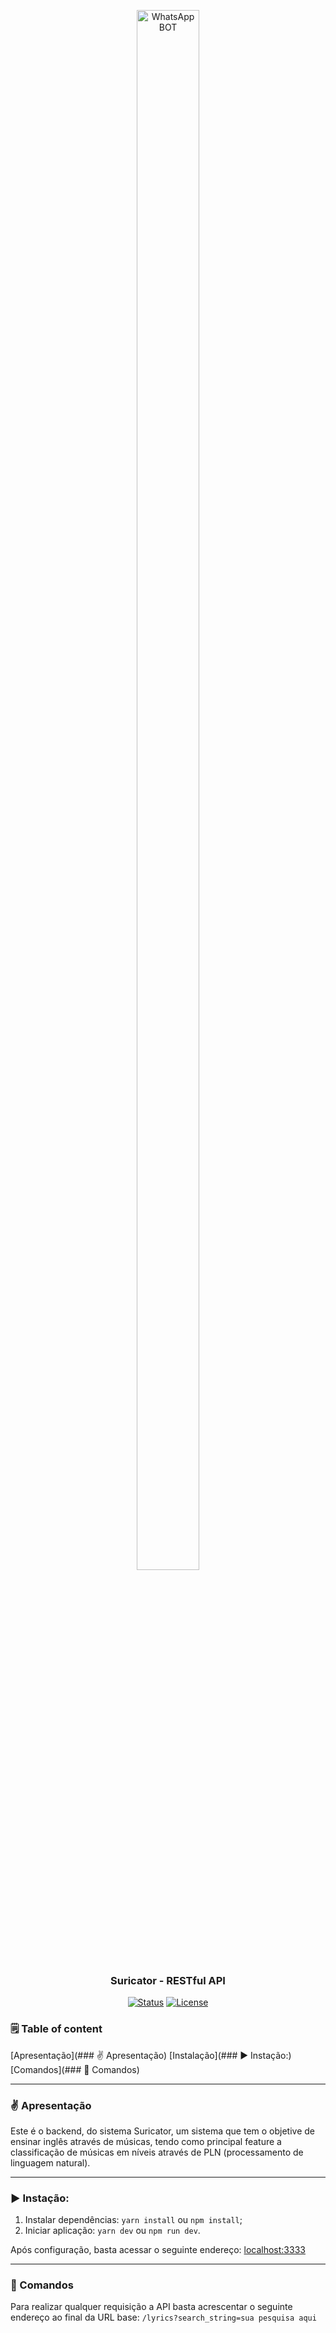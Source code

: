 <p align="center">
  <img width="100" height="80%" src="https://www.flaticon.com/svg/static/icons/svg/427/427519.svg" alt="WhatsApp BOT"></a>
</p>

<h3 align="center">Suricator - RESTful API</h3>

<div align="center">
  
[![Status](https://img.shields.io/badge/status-active-success.svg)]()
[![License](https://img.shields.io/badge/license-MIT-blue.svg)](/LICENSE)

</div>

### 🗒️ Table of content
[Apresentação](### ✌ Apresentação)
[Instalação](### ▶ Instação:)
[Comandos](### 🔰 Comandos)

---

### ✌ Apresentação

Este é o backend, do sistema Suricator, um sistema que tem o objetive de ensinar inglês através de músicas, tendo como principal feature a classificação de músicas em níveis através de PLN (processamento de linguagem natural).

---

### ▶ Instação:

1. Instalar dependências: `yarn install` ou `npm install`;
2. Iniciar aplicação: `yarn dev` ou `npm run dev`.

Após configuração, basta acessar o seguinte endereço: [localhost:3333](http://localhost:3333)

---

### 🔰 Comandos
Para realizar qualquer requisição a API basta acrescentar o seguinte endereço ao final da URL base:
`/lyrics?search_string=sua pesquisa aqui`
